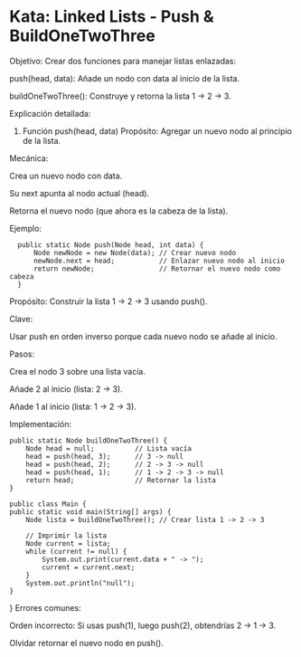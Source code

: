 # Kata: Linked Lists - Push & BuildOneTwoThree

Objetivo:
Crear dos funciones para manejar listas enlazadas:

push(head, data): Añade un nodo con data al inicio de la lista.

buildOneTwoThree(): Construye y retorna la lista 1 -> 2 -> 3.

Explicación detallada:

1. Función push(head, data)
Propósito: Agregar un nuevo nodo al principio de la lista.

Mecánica:

Crea un nuevo nodo con data.

Su next apunta al nodo actual (head).

Retorna el nuevo nodo (que ahora es la cabeza de la lista).

Ejemplo:

      public static Node push(Node head, int data) {
          Node newNode = new Node(data); // Crear nuevo nodo
          newNode.next = head;           // Enlazar nuevo nodo al inicio
          return newNode;                // Retornar el nuevo nodo como cabeza
      }
      
Propósito: Construir la lista 1 -> 2 -> 3 usando push().

Clave:

Usar push en orden inverso porque cada nuevo nodo se añade al inicio.

Pasos:

Crea el nodo 3 sobre una lista vacía.

Añade 2 al inicio (lista: 2 -> 3).

Añade 1 al inicio (lista: 1 -> 2 -> 3).

Implementación:

    public static Node buildOneTwoThree() {
        Node head = null;          // Lista vacía
        head = push(head, 3);      // 3 -> null
        head = push(head, 2);      // 2 -> 3 -> null
        head = push(head, 1);      // 1 -> 2 -> 3 -> null
        return head;               // Retornar la lista
    }

    public class Main {
    public static void main(String[] args) {
        Node lista = buildOneTwoThree(); // Crear lista 1 -> 2 -> 3
        
        // Imprimir la lista
        Node current = lista;
        while (current != null) {
            System.out.print(current.data + " -> ");
            current = current.next;
        }
        System.out.println("null");
    }
}
Errores comunes:

Orden incorrecto: Si usas push(1), luego push(2), obtendrías 2 -> 1 -> 3.

Olvidar retornar el nuevo nodo en push().

